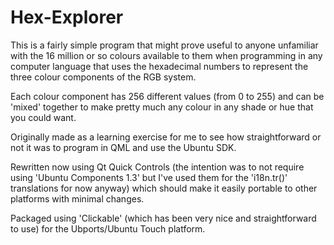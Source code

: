 # Hex-Explorer
This is a fairly simple program that might prove useful to anyone unfamiliar with the 16 million or so colours available to them when programming in any computer language that uses the hexadecimal numbers to represent the three colour components of the RGB system.  

Each colour component has 256 different values (from 0 to 255) and can be 'mixed' together to make pretty much any colour in any shade or hue that you could want.  

Originally made as a learning exercise for me to see how straightforward or not it was to program in QML and use the Ubuntu SDK. 

Rewritten now using Qt Quick Controls (the intention was to not require using 'Ubuntu Components 1.3' but I've used them for the 'i18n.tr()' translations for now anyway) which should make it easily portable to other platforms with minimal changes.

Packaged using 'Clickable' (which has been very nice and straightforward to use) for the Ubports/Ubuntu Touch platform.
